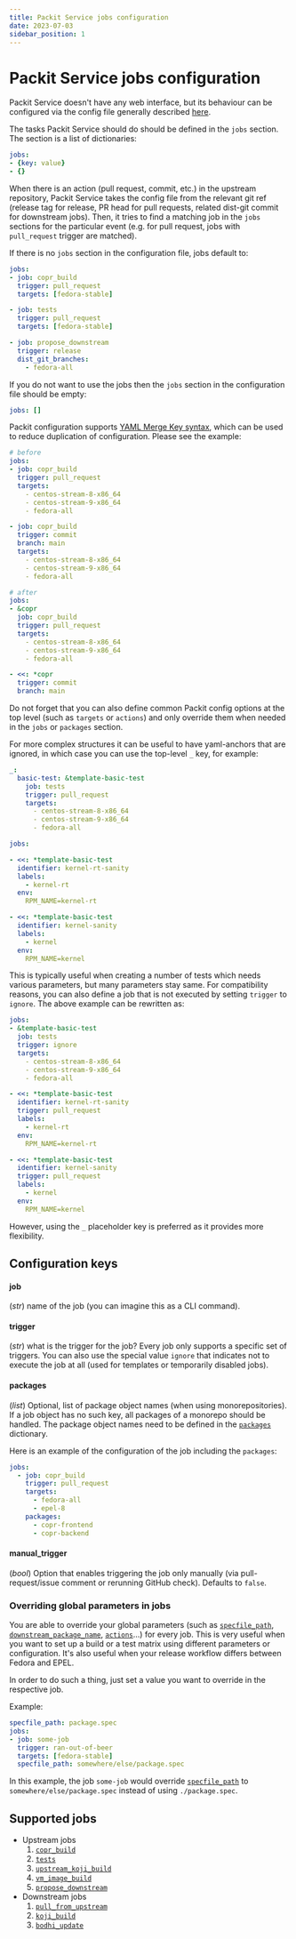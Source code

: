 ```yaml
---
title: Packit Service jobs configuration 
date: 2023-07-03
sidebar_position: 1
---
```


# Packit Service jobs configuration

Packit Service doesn't have any web interface, but its behaviour can be configured via the config file 
generally described [here](/docs/configuration).

The tasks Packit Service should do should be defined in the `jobs` section. The section is a list of dictionaries:
```yaml
jobs:
- {key: value}
- {}
```

When there is an action (pull request, commit, etc.) in the upstream repository, Packit Service takes the config 
file from the relevant git ref (release tag for release, PR head for pull requests, related dist-git commit for downstream jobs).
Then, it tries to find a matching job in the `jobs` sections for the particular event (e.g. for pull request, jobs with
`pull_request` trigger are matched).

If there is no `jobs` section in the configuration file, jobs default to:
```yaml
jobs:
- job: copr_build
  trigger: pull_request
  targets: [fedora-stable]

- job: tests
  trigger: pull_request
  targets: [fedora-stable]

- job: propose_downstream
  trigger: release
  dist_git_branches:
    - fedora-all
```

If you do not want to use the jobs then the `jobs` section in the configuration file should be empty:
```yaml
jobs: []

```

Packit configuration supports [YAML Merge Key syntax](https://yaml.org/type/merge.html), which can be used to reduce duplication of configuration. Please see the example:
```yaml
# before
jobs:
- job: copr_build
  trigger: pull_request
  targets:
    - centos-stream-8-x86_64
    - centos-stream-9-x86_64
    - fedora-all

- job: copr_build
  trigger: commit
  branch: main
  targets:
    - centos-stream-8-x86_64
    - centos-stream-9-x86_64
    - fedora-all

# after
jobs:
- &copr
  job: copr_build
  trigger: pull_request
  targets:
    - centos-stream-8-x86_64
    - centos-stream-9-x86_64
    - fedora-all

- <<: *copr
  trigger: commit
  branch: main
```

Do not forget that you can also define common Packit config options at the
top level (such as `targets` or `actions`) and only override them when
needed in the `jobs` or `packages` section.

For more complex structures it can be useful to have yaml-anchors that are ignored,
in which case you can use the top-level `_` key, for example:
```yaml
_:
  basic-test: &template-basic-test
    job: tests
    trigger: pull_request
    targets:
      - centos-stream-8-x86_64
      - centos-stream-9-x86_64
      - fedora-all

jobs:

- <<: *template-basic-test
  identifier: kernel-rt-sanity
  labels:
    - kernel-rt
  env:
    RPM_NAME=kernel-rt

- <<: *template-basic-test
  identifier: kernel-sanity
  labels:
    - kernel
  env:
    RPM_NAME=kernel
```

This is typically useful when creating a number of tests which needs various
parameters, but many parameters stay same. For compatibility reasons, you can
also define a job that is not executed by setting `trigger` to `ignore`. The
above example can be rewritten as:
```yaml
jobs:
- &template-basic-test
  job: tests
  trigger: ignore
  targets:
    - centos-stream-8-x86_64
    - centos-stream-9-x86_64
    - fedora-all

- <<: *template-basic-test
  identifier: kernel-rt-sanity
  trigger: pull_request
  labels:
    - kernel-rt
  env:
    RPM_NAME=kernel-rt

- <<: *template-basic-test
  identifier: kernel-sanity
  trigger: pull_request
  labels:
    - kernel
  env:
    RPM_NAME=kernel
```
However, using the `_` placeholder key is preferred as it provides more flexibility.

## Configuration keys
#### job
(*str*) name of the job (you can imagine this as a CLI command).

#### trigger
(*str*) what is the trigger for the job? Every job only supports a specific set of triggers.
You can also use the special value `ignore` that indicates not to execute the job at all 
(used for templates or temporarily disabled jobs).

#### packages
(*list*) Optional, list of package object names (when using monorepositories). If a job object has no such key, 
all packages of a monorepo should be handled. The package object names need to be defined
in the [`packages`](/docs/configuration#packages) dictionary.

Here is an example of the configuration of the job including the `packages`:
```yaml
jobs:
  - job: copr_build
    trigger: pull_request
    targets:
      - fedora-all
      - epel-8
    packages:
      - copr-frontend
      - copr-backend
```

#### manual_trigger
(*bool*) Option that enables triggering the job only manually (via pull-request/issue comment or rerunning GitHub check).
Defaults to `false`.

### Overriding global parameters in jobs

You are able to override your global parameters (such as [`specfile_path`](/docs/configuration#specfile_path),
[`downstream_package_name`](/docs/configuration#downstream_package_name),
[`actions`](/docs/configuration/actions)...) for every job. This is very useful
when you want to set up a build or a test matrix using different parameters or
configuration. It's also useful when your release workflow differs between
Fedora and EPEL.

In order to do such a thing, just set a value you want to override in the
respective job.

Example:
```yaml
specfile_path: package.spec
jobs:
- job: some-job
  trigger: ran-out-of-beer
  targets: [fedora-stable]
  specfile_path: somewhere/else/package.spec
```

In this example, the job `some-job` would override [`specfile_path`](/docs/configuration#specfile_path) to
`somewhere/else/package.spec` instead of using `./package.spec`.

## Supported jobs

* Upstream jobs
  1. [`copr_build`](upstream/copr_build)
  2. [`tests`](upstream/tests)
  3. [`upstream_koji_build`](upstream/upstream_koji_build)
  4. [`vm_image_build`](upstream/vm_image_build)
  5. [`propose_downstream`](upstream/propose_downstream)
* Downstream jobs
  1. [`pull_from_upstream`](downstream/pull_from_upstream)
  2. [`koji_build`](downstream/koji_build)
  3. [`bodhi_update`](downstream/bodhi_update)
